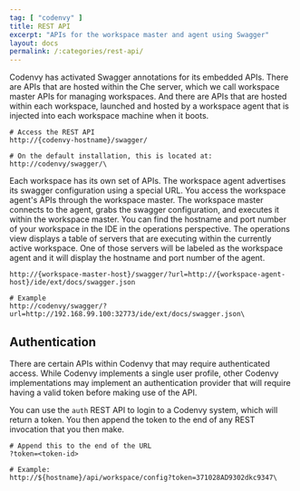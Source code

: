 ```yaml
---
tag: [ "codenvy" ]
title: REST API
excerpt: "APIs for the workspace master and agent using Swagger"
layout: docs
permalink: /:categories/rest-api/
---
```

Codenvy has activated Swagger annotations for its embedded APIs. There are APIs that are hosted within the Che server, which we call workspace master APIs for managing workspaces. And there are APIs that are hosted within each workspace, launched and hosted by a workspace agent that is injected into each workspace machine when it boots.  
```http  
# Access the REST API
http://{codenvy-hostname}/swagger/

# On the default installation, this is located at:
http://codenvy/swagger/\
```
Each workspace has its own set of APIs. The workspace agent advertises its swagger configuration using a special URL. You access the workspace agent's APIs through the workspace master. The workspace master connects to the agent, grabs the swagger configuration, and executes it within the workspace master.  You can find the hostname and port number of your workspace in the IDE in the operations perspective. The operations view displays a table of servers that are executing within the currently active workspace. One of those servers will be labeled as the workspace agent and it will display the hostname and port number of the agent.
```text  
http://{workspace-master-host}/swagger/?url=http://{workspace-agent-host}/ide/ext/docs/swagger.json

# Example
http://codenvy/swagger/?url=http://192.168.99.100:32773/ide/ext/docs/swagger.json\
```
## Authentication

There are certain APIs within Codenvy that may require authenticated access. While Codenvy implements a single user profile, other Codenvy implementations may implement an authentication provider that will require having a valid token before making use of the API.

You can use the `auth` REST API to login to a Codenvy system, which will return a token. You then append the token to the end of any REST invocation that you then make.
```text  
# Append this to the end of the URL
?token=<token-id>

# Example:
http://${hostname}/api/workspace/config?token=371028AD9302dkc9347\
```
